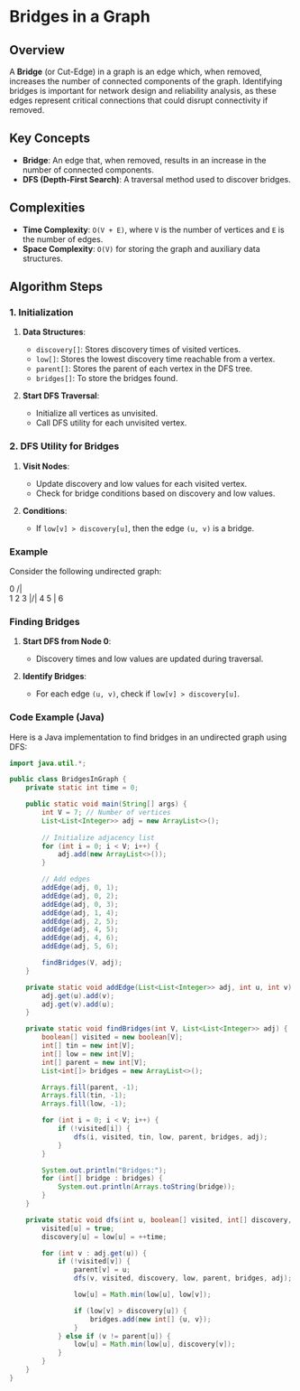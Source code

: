 # Bridges in a Graph

## Overview

A **Bridge** (or Cut-Edge) in a graph is an edge which, when removed, increases the number of connected components of the graph. Identifying bridges is important for network design and reliability analysis, as these edges represent critical connections that could disrupt connectivity if removed.

## Key Concepts

- **Bridge**: An edge that, when removed, results in an increase in the number of connected components.
- **DFS (Depth-First Search)**: A traversal method used to discover bridges.

## Complexities

- **Time Complexity**: `O(V + E)`, where `V` is the number of vertices and `E` is the number of edges.
- **Space Complexity**: `O(V)` for storing the graph and auxiliary data structures.

## Algorithm Steps

### 1. Initialization

1. **Data Structures**:
   - `discovery[]`: Stores discovery times of visited vertices.
   - `low[]`: Stores the lowest discovery time reachable from a vertex.
   - `parent[]`: Stores the parent of each vertex in the DFS tree.
   - `bridges[]`: To store the bridges found.

2. **Start DFS Traversal**:
   - Initialize all vertices as unvisited.
   - Call DFS utility for each unvisited vertex.

### 2. DFS Utility for Bridges

1. **Visit Nodes**:
   - Update discovery and low values for each visited vertex.
   - Check for bridge conditions based on discovery and low values.

2. **Conditions**:
   - If `low[v] > discovery[u]`, then the edge `(u, v)` is a bridge.

### Example

Consider the following undirected graph:

  0
 /|\
1 2 3
|/|
4 5
 |
 6


### Finding Bridges

1. **Start DFS from Node 0**:
    - Discovery times and low values are updated during traversal.

2. **Identify Bridges**:
    - For each edge `(u, v)`, check if `low[v] > discovery[u]`.

### Code Example (Java)

Here is a Java implementation to find bridges in an undirected graph using DFS:

```java
import java.util.*;

public class BridgesInGraph {
    private static int time = 0;

    public static void main(String[] args) {
        int V = 7; // Number of vertices
        List<List<Integer>> adj = new ArrayList<>();
        
        // Initialize adjacency list
        for (int i = 0; i < V; i++) {
            adj.add(new ArrayList<>());
        }

        // Add edges
        addEdge(adj, 0, 1);
        addEdge(adj, 0, 2);
        addEdge(adj, 0, 3);
        addEdge(adj, 1, 4);
        addEdge(adj, 2, 5);
        addEdge(adj, 4, 5);
        addEdge(adj, 4, 6);
        addEdge(adj, 5, 6);

        findBridges(V, adj);
    }

    private static void addEdge(List<List<Integer>> adj, int u, int v) {
        adj.get(u).add(v);
        adj.get(v).add(u);
    }

    private static void findBridges(int V, List<List<Integer>> adj) {
        boolean[] visited = new boolean[V];
        int[] tin = new int[V];
        int[] low = new int[V];
        int[] parent = new int[V];
        List<int[]> bridges = new ArrayList<>();

        Arrays.fill(parent, -1);
        Arrays.fill(tin, -1);
        Arrays.fill(low, -1);

        for (int i = 0; i < V; i++) {
            if (!visited[i]) {
                dfs(i, visited, tin, low, parent, bridges, adj);
            }
        }

        System.out.println("Bridges:");
        for (int[] bridge : bridges) {
            System.out.println(Arrays.toString(bridge));
        }
    }

    private static void dfs(int u, boolean[] visited, int[] discovery, int[] low, int[] parent, List<int[]> bridges, List<List<Integer>> adj) {
        visited[u] = true;
        discovery[u] = low[u] = ++time;

        for (int v : adj.get(u)) {
            if (!visited[v]) {
                parent[v] = u;
                dfs(v, visited, discovery, low, parent, bridges, adj);

                low[u] = Math.min(low[u], low[v]);

                if (low[v] > discovery[u]) {
                    bridges.add(new int[] {u, v});
                }
            } else if (v != parent[u]) {
                low[u] = Math.min(low[u], discovery[v]);
            }
        }
    }
}
```

